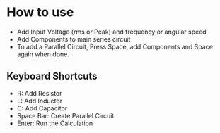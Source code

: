 # How to use

* Add Input Voltage (rms or Peak) and frequency or angular speed
* Add Components to main series circuit
* To add a Parallel Circuit, Press Space, add Components and Space again when done.

## Keyboard Shortcuts

* R: Add Resistor
* L: Add Inductor
* C: Add Capacitor
* Space Bar: Create Parallel Circuit
* Enter: Run the Calculation
